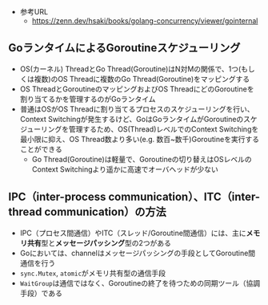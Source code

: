 - 参考URL
  - https://zenn.dev/hsaki/books/golang-concurrency/viewer/gointernal

## GoランタイムによるGoroutineスケジューリング
- OS(カーネル) ThreadとGo Thread(Goroutine)はN対Mの関係で、1つ(もしくは複数)のOS Threadに複数のGo Thread(Goroutine)をマッピングする
- OS ThreadとGoroutineのマッピングおよびOS ThreadにどのGoroutineを割り当てるかを管理するのがGoランタイム
- 普通はOSがOS Threadに割り当てるプロセスのスケジューリングを行い、Context Switchingが発生するけど、GoはGoランタイムがGoroutineのスケジューリングを管理するため、OS(Thread)レベルでのContext Switchingを最小限に抑え、OS Thread数より多い(e.g. 数百~数千)Goroutineを実行することができる
  - Go Thread(Goroutine)は軽量で、Goroutineの切り替えはOSレベルのContext Switchingより遥かに高速でオーバヘッドが少ない

## IPC（inter-process communication）、ITC（inter-thread communication）の方法
- IPC（プロセス間通信）やITC（スレッド/Goroutine間通信）には、主に**メモリ共有**型と**メッセージパッシング**型の2つがある
- Goにおいては、channelはメッセージパッシングの手段としてGoroutine間通信を行う
- `sync.Mutex`, `atomic`がメモリ共有型の通信手段
- `WaitGroup`は通信ではなく、Goroutineの終了を待つための同期ツール（協調手段）である